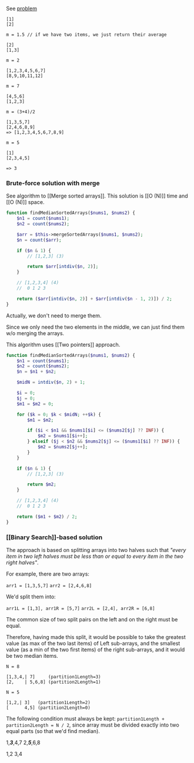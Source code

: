 See [problem](https://leetcode.com/problems/median-of-two-sorted-arrays/description/)

```
[1]
[2]

m = 1.5 // if we have two items, we just return their average

[2]
[1,3]

m = 2

[1,2,3,4,5,6,7]
[8,9,10,11,12]

m = 7

[4,5,6]
[1,2,3]

m = (3+4)/2

[1,3,5,7]
[2,4,6,8,9]
=> [1,2,3,4,5,6,7,8,9]

m = 5

[1]
[2,3,4,5]

=> 3
```

### Brute-force solution with merge

See algorithm to [[Merge sorted arrays]]. 
This solution is [[O (N)]] time and [[O (N)]] space.

```php
function findMedianSortedArrays($nums1, $nums2) {
    $n1 = count($nums1);
    $n2 = count($nums2);

    $arr = $this->mergeSortedArrays($nums1, $nums2);
    $n = count($arr);

    if ($n & 1) {
        // [1,2,3] (3)

        return $arr[intdiv($n, 2)];
    }

    // [1,2,3,4] (4)
    //  0 1 2 3

    return ($arr[intdiv($n, 2)] + $arr[intdiv($n - 1, 2)]) / 2;
}
```

Actually, we don't need to merge them.

Since we only need the two elements in the middle, we can just find them w/o merging the arrays. 

This algorithm uses [[Two pointers]] approach.

```php
function findMedianSortedArrays($nums1, $nums2) {
    $n1 = count($nums1);
    $n2 = count($nums2);
    $n = $n1 + $n2;

    $midN = intdiv($n, 2) + 1;

    $i = 0;
    $j = 0;
    $m1 = $m2 = 0;

    for ($k = 0; $k < $midN; ++$k) {
        $m1 = $m2;

        if ($i < $n1 && $nums1[$i] <= ($nums2[$j] ?? INF)) {
            $m2 = $nums1[$i++];
        } elseif ($j < $n2 && $nums2[$j] <= ($nums1[$i] ?? INF)) {
            $m2 = $nums2[$j++];
        }
    }

    if ($n & 1) {
        // [1,2,3] (3)

        return $m2;
    }

    // [1,2,3,4] (4)
    //  0 1 2 3

    return ($m1 + $m2) / 2;
}
```

### [[Binary Search]]-based solution

The approach is based on splitting arrays into two halves such that *"every item in two left halves must be less than or equal to every item in the two right halves"*.

For example, there are two arrays:

`arr1 = [1,3,5,7]`
`arr2 = [2,4,6,8]`

We'd split them into:

`arr1L = [1,3], arr1R = [5,7]`
`arr2L = [2,4], arr2R = [6,8]`

The common size of two split pairs on the left and on the right must be equal.

Therefore, having made this split, it would be possible to take the greatest value (as max of the two last items) of Left sub-arrays, and the smallest value (as a min of the two first items) of the right sub-arrays, and it would be two median items.

```
N = 8

[1,3,4,| 7]     (partition1Length=3)
[2,    | 5,6,8] (partition2Length=1)
```

```
N = 5

[1,2,| 3]   (partition1Length=2)
[      4,5] (partition2Length=0)
```

The following condition must always be kept:
`partition1Length + partition2Length = N / 2`, since array must be divided exactly into two equal parts (so that we'd find median).


1,***3***,4,7
2,***5***,6,8

1,2
3,4
